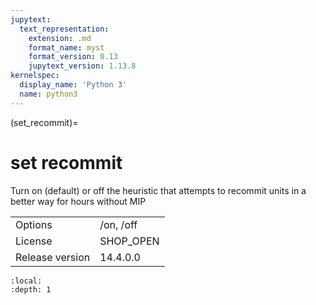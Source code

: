 ```yaml
---
jupytext:
  text_representation:
    extension: .md
    format_name: myst
    format_version: 0.13
    jupytext_version: 1.13.8
kernelspec:
  display_name: 'Python 3'
  name: python3
---
```


(set_recommit)=
# set recommit
Turn on (default) or off the heuristic that attempts to recommit units in a better way for hours without MIP

|   |   |
|---|---|
|Options|/on, /off|
|License|SHOP_OPEN|
|Release version|14.4.0.0|

```{contents}
:local:
:depth: 1
```





